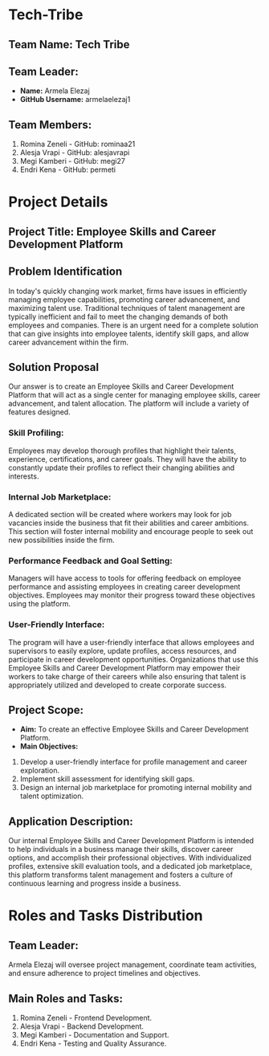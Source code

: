 # Tech-Tribe
## Team Name: Tech Tribe

## Team Leader:
- **Name:** Armela Elezaj
- **GitHub Username:** armelaelezaj1

## Team Members:
1. Romina Zeneli - GitHub: rominaa21
2. Alesja Vrapi - GitHub: alesjavrapi
3. Megi Kamberi - GitHub: megi27
4. Endri Kena - GitHub: permeti

# Project Details

## Project Title: Employee Skills and Career Development Platform

## Problem Identification
In today's quickly changing work market, firms have issues in efficiently managing employee capabilities, promoting career advancement, and maximizing talent use. Traditional techniques of talent management are typically inefficient and fail to meet the changing demands of both employees and companies. There is an urgent need for a complete solution that can give insights into employee talents, identify skill gaps, and allow career advancement within the firm.

## Solution Proposal
Our answer is to create an Employee Skills and Career Development Platform that will act as a single center for managing employee skills, career advancement, and talent allocation. The platform will include a variety of features designed.

### Skill Profiling:
Employees may develop thorough profiles that highlight their talents, experience, certifications, and career goals. They will have the ability to constantly update their profiles to reflect their changing abilities and interests.

### Internal Job Marketplace:
A dedicated section will be created where workers may look for job vacancies inside the business that fit their abilities and career ambitions. This section will foster internal mobility and encourage people to seek out new possibilities inside the firm.

### Performance Feedback and Goal Setting:
Managers will have access to tools for offering feedback on employee performance and assisting employees in creating career development objectives. Employees may monitor their progress toward these objectives using the platform.

### User-Friendly Interface:
The program will have a user-friendly interface that allows employees and supervisors to easily explore, update profiles, access resources, and participate in career development opportunities.
Organizations that use this Employee Skills and Career Development Platform may empower their workers to take charge of their careers while also ensuring that talent is appropriately utilized and developed to create corporate success.

## Project Scope:
- **Aim:** To create an effective Employee Skills and Career Development Platform.
- **Main Objectives:**
1. Develop a user-friendly interface for profile management and career exploration.
2. Implement skill assessment for identifying skill gaps.
3. Design an internal job marketplace for promoting internal mobility and talent optimization.

## Application Description:
Our internal Employee Skills and Career Development Platform is intended to help individuals in a business manage their skills, discover career options, and accomplish their professional objectives. With individualized profiles, extensive skill evaluation tools, and a dedicated job marketplace, this platform transforms talent management and fosters a culture of continuous learning and progress inside a business.


# Roles and Tasks Distribution

## Team Leader:
Armela Elezaj will oversee project management, coordinate team activities, and ensure adherence to project timelines and objectives.

## Main Roles and Tasks:
1. Romina Zeneli - Frontend Development.
2. Alesja Vrapi - Backend Development.
3. Megi Kamberi - Documentation and Support. 
4. Endri Kena - Testing and Quality Assurance.
